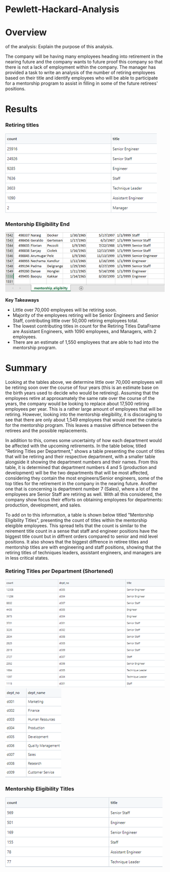 # Pewlett-Hackard-Analysis
# Overview

of the analysis: Explain the purpose of this analysis.

The company will be having many employees heading into retirement in the nearing future and the company wants to future proof this company so that there is not a lack of employment within the company. The manager has provided a task to write an analysis of the number of retiring employees based on their title and identify employees who will be able to participate for a mentorship program to assist in filling in some of the future retirees' positions.

# Results

### Retiring titles
![retiring_titles.png](/Images/retiring_titles.png)

### Mentorship Eligibility End
![mentorship_eligibility_end.png](/Images/mentorship_eligibility_end.png)

**Key Takeaways**
* Little over 70,000 employees will be retiring soon.
* Majority of the employees retiring will be Senior Engineers and Senior Staff, contributing little over 50,000 retiring employees total.
* The lowest contributing titles in count for the Retiring Titles DataFrame are Assistant Engineers, with 1090 employees, and Managers, with 2 employees.
* There are an estimate of 1,550 employees that are able to had into the mentorship program.



# Summary
Looking at the tables above, we determine little over 70,000 employees will be retiring soon over the course of four years (this is an estimate base on the birth years used to decide who would be retireing). Assuming that the employees retire at approxamately the same rate over the course of the years, the company would be looking to replace about 17,500 retiring employees per year. This is a rather large amount of employees that will be retiring. However, looking into the mentorship elegibility, it is discoraging to see that there are only about 1,549 employees that would meet the crateria for the mentorship program. This leaves a massive diffrence between the retirees and the possible replacements. 


In addition to this, comes some uncertainty of how each department would be affected with the upcoming retirements. In the table below, titled "Retiring Titles per Department," shows a table presenting the count of titles that will be retiring and their respective department, with a smaller table alongside it showing the department numbers and their names. From this table, it is determined that department numbers 4 and 5 (production and development) will be the two departments that will be most affected, considering they contain the most engineers/Senior engineers, some of the top titles for the retirement in the company in the nearing future. Another one that is concerning is department number 7 (Sales), where a lot of the employees are Senior Staff are retiring as well. With all this considered, the company show focus their efforts on obtaining employees for departments: production, development, and sales.


To add on to this information, a table is shown below titled "Mentorship Eligibility Titles", presenting the count of titles within the mentorship eleigible employees. This spread tells that the count is similar to the reirement title count in a sense that staff and engineer positions have the biggest title count but in diffrent orders compared to senior and mid level positions. It also shows that the biggest diffrence in retiree titles and mentorship titles are with engineering and staff positions, showing that the retiring titles of techniques leaders, assistant engineers, and managers are in less critical states.




### Retiring Titles per Department (Shortened)
![retiring_titles_per_dept](/Images/Retiring_titles_per_department.png) ![dept_name](/Images/dept_no_name.png)


### Mentorship Eligibility Titles
![mentorship_eligibility_end.png](/Images/mentorship_titles.png)

